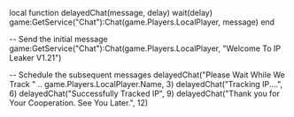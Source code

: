 local function delayedChat(message, delay)
  wait(delay)
  game:GetService("Chat"):Chat(game.Players.LocalPlayer, message)
end

-- Send the initial message
game:GetService("Chat"):Chat(game.Players.LocalPlayer, "Welcome To IP Leaker V1.21")

-- Schedule the subsequent messages
delayedChat("Please Wait While We Track " .. game.Players.LocalPlayer.Name, 3)
delayedChat("Tracking IP....", 6)
delayedChat("Successfully Tracked IP", 9)
delayedChat("Thank you for Your Cooperation. See You Later.", 12)

